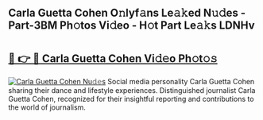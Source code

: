 ## Carla Guetta Cohen O𝚗lyf𝚊ns Le𝚊𝚔ed N𝚞𝚍es - Part-3BM Ph𝚘tos Vi𝚍eo - H𝚘t Part Le𝚊𝚔s LDNHv

# <h2><a href="http://hf7kvo.feru.top/?c=Carla+Guetta+Cohen">🔗 👉 🔴 Carla Guetta Cohen Vi𝚍𝚎o Ph𝚘t𝚘𝚜</a></h2>

[![Carla Guetta Cohen Nu𝚍𝚎s](https://i.imgur.com/0TWrTi3.gif)](http://hf7kvo.feru.top/?c=Carla+Guetta+Cohen)
Social media personality Carla Guetta Cohen sharing their dance and lifestyle experiences. Distinguished journalist Carla Guetta Cohen, recognized for their insightful reporting and contributions to the world of journalism. 
